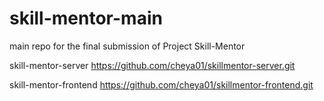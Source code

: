 # skill-mentor-main
main repo for the final submission of Project Skill-Mentor

skill-mentor-server
https://github.com/cheya01/skillmentor-server.git

skill-mentor-frontend
https://github.com/cheya01/skillmentor-frontend.git


